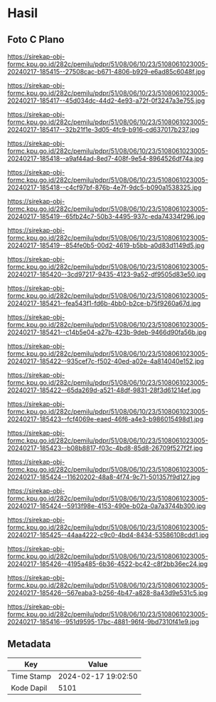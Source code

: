 # Hasil

## Foto C Plano

https://sirekap-obj-formc.kpu.go.id/282c/pemilu/pdpr/51/08/06/10/23/5108061023005-20240217-185415--27508cac-b671-4806-b929-e6ad85c6048f.jpg

https://sirekap-obj-formc.kpu.go.id/282c/pemilu/pdpr/51/08/06/10/23/5108061023005-20240217-185417--45d034dc-44d2-4e93-a72f-0f3247a3e755.jpg

https://sirekap-obj-formc.kpu.go.id/282c/pemilu/pdpr/51/08/06/10/23/5108061023005-20240217-185417--32b21f1e-3d05-4fc9-b916-cd637017b237.jpg

https://sirekap-obj-formc.kpu.go.id/282c/pemilu/pdpr/51/08/06/10/23/5108061023005-20240217-185418--a9af44ad-8ed7-408f-9e54-8964526df74a.jpg

https://sirekap-obj-formc.kpu.go.id/282c/pemilu/pdpr/51/08/06/10/23/5108061023005-20240217-185418--c4cf97bf-876b-4e7f-9dc5-b090a1538325.jpg

https://sirekap-obj-formc.kpu.go.id/282c/pemilu/pdpr/51/08/06/10/23/5108061023005-20240217-185419--65fb24c7-50b3-4495-937c-eda74334f296.jpg

https://sirekap-obj-formc.kpu.go.id/282c/pemilu/pdpr/51/08/06/10/23/5108061023005-20240217-185419--854fe0b5-00d2-4619-b5bb-a0d83d1149d5.jpg

https://sirekap-obj-formc.kpu.go.id/282c/pemilu/pdpr/51/08/06/10/23/5108061023005-20240217-185420--3cd97217-9435-4123-9a52-df9505d83e50.jpg

https://sirekap-obj-formc.kpu.go.id/282c/pemilu/pdpr/51/08/06/10/23/5108061023005-20240217-185421--fea543f1-fd6b-4bb0-b2ce-b75f9260a67d.jpg

https://sirekap-obj-formc.kpu.go.id/282c/pemilu/pdpr/51/08/06/10/23/5108061023005-20240217-185421--c14b5e04-a27b-423b-9deb-9466d90fa56b.jpg

https://sirekap-obj-formc.kpu.go.id/282c/pemilu/pdpr/51/08/06/10/23/5108061023005-20240217-185422--935cef7c-f502-40ed-a02e-4a814040e152.jpg

https://sirekap-obj-formc.kpu.go.id/282c/pemilu/pdpr/51/08/06/10/23/5108061023005-20240217-185422--65da269d-a521-48df-9831-28f3d61214ef.jpg

https://sirekap-obj-formc.kpu.go.id/282c/pemilu/pdpr/51/08/06/10/23/5108061023005-20240217-185423--fcf4069e-eaed-46f6-a4e3-b986015498d1.jpg

https://sirekap-obj-formc.kpu.go.id/282c/pemilu/pdpr/51/08/06/10/23/5108061023005-20240217-185423--b08b8817-f03c-4bd8-85d8-26709f527f2f.jpg

https://sirekap-obj-formc.kpu.go.id/282c/pemilu/pdpr/51/08/06/10/23/5108061023005-20240217-185424--11620202-48a8-4f74-9c71-501357f9d127.jpg

https://sirekap-obj-formc.kpu.go.id/282c/pemilu/pdpr/51/08/06/10/23/5108061023005-20240217-185424--5913f98e-4153-490e-b02a-0a7a3744b300.jpg

https://sirekap-obj-formc.kpu.go.id/282c/pemilu/pdpr/51/08/06/10/23/5108061023005-20240217-185425--44aa4222-c9c0-4bd4-8434-53586108cdd1.jpg

https://sirekap-obj-formc.kpu.go.id/282c/pemilu/pdpr/51/08/06/10/23/5108061023005-20240217-185426--4195a485-6b36-4522-bc42-c8f2bb36ec24.jpg

https://sirekap-obj-formc.kpu.go.id/282c/pemilu/pdpr/51/08/06/10/23/5108061023005-20240217-185426--567eaba3-b256-4b47-a828-8a43d9e531c5.jpg

https://sirekap-obj-formc.kpu.go.id/282c/pemilu/pdpr/51/08/06/10/23/5108061023005-20240217-185416--951d9595-17bc-4881-96f4-9bd7310f41e9.jpg


## Metadata

| Key        | Value               |
| ---------- | ------------------- |
| Time Stamp | 2024-02-17 19:02:50 |
| Kode Dapil | 5101                |



